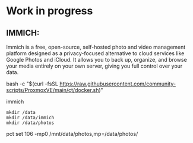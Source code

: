 # Work in progress

<a id="readme_top"></a>


## IMMICH:
<a id="about-the-project"></a>


Immich is a free, open-source, self-hosted photo and video management platform designed as a privacy-focused alternative to cloud services like Google Photos and iCloud. It allows you to back up, organize, and browse your media entirely on your own server, giving you full control over your data.




bash -c "$(curl -fsSL https://raw.githubusercontent.com/community-scripts/ProxmoxVE/main/ct/docker.sh)"

immich

	mkdir /data
	mkdir /data/immich
	mkdir /data/photos

pct set 106 -mp0 /mnt/data/photos,mp=/data/photos/








